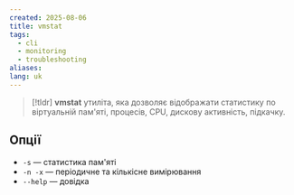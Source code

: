 ```yaml
---
created: 2025-08-06
title: vmstat
tags:
  - cli
  - monitoring
  - troubleshooting
aliases: 
lang: uk
---
```


> [!tldr]
> **vmstat** утиліта, яка дозволяє відображати статистику по віртуальній пам'яті, процесів, CPU, дискову активність, підкачку.

## Опції

- `-s` — статистика пам'яті
- `-n -x` — періодичне та кількісне вимірювання
- `--help` — довідка
